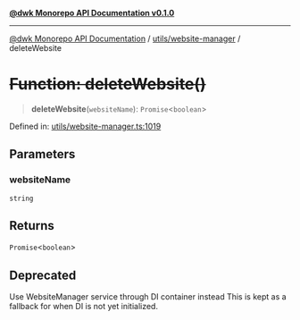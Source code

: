 [**@dwk Monorepo API Documentation v0.1.0**](../../../README.md)

---

[@dwk Monorepo API Documentation](../../../README.md) / [utils/website-manager](../README.md) / deleteWebsite

# ~~Function: deleteWebsite()~~

> **deleteWebsite**(`websiteName`): `Promise`\<`boolean`\>

Defined in: [utils/website-manager.ts:1019](https://github.com/Anglesite/anglesite/blob/97bc711271b9559b54e48a9e5995ecc7ba9204f9/anglesite/app/utils/website-manager.ts#L1019)

## Parameters

### websiteName

`string`

## Returns

`Promise`\<`boolean`\>

## Deprecated

Use WebsiteManager service through DI container instead
This is kept as a fallback for when DI is not yet initialized.
